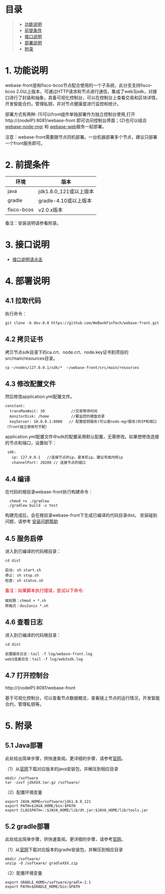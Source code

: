 # 目录
> * [功能说明](#chapter-1)
> * [前提条件](#chapter-2)
> * [接口说明](#chapter-3)
> * [部署说明](#chapter-4)
> * [附录](#chapter-5)

# 1. <a id="chapter-1"></a>功能说明
webase-front是和fisco-bcos节点配合使用的一个子系统，此分支支持fisco-bcos 2.0以上版本，可通过HTTP请求和节点进行通信，集成了web3jsdk，对接口进行了封装和抽象，具备可视化控制台，可以在控制台上查看交易和区块详情，开发智能合约，管理私钥，并对节点健康度进行监控和统计。 
  
   部署方式有两种: (1)可以front组件单独部署作为独立控制台使用,打开http://{nodeIP}:8081/webase-front 即可访问控制台界面；(2)也可以结合[webase-node-mgr](https://github.com/WeBankFinTech/webase-node-mgr) 和 [webase-web](https://github.com/WeBankFinTech/webase-web)服务一起部署。

 注意：webase-front需要跟节点同机部署。一台机器部署多个节点，建议只部署一个front服务即可。

# 2. <a id="chapter-2"></a>前提条件

| 环境     | 版本              |
| ------ | --------------- |
| java   | jdk1.8.0_121或以上版本|
| gradle | gradle-4.10或以上版本 |
| fisco-bcos |v2.0.x版本        | 

 备注：安装说明请参看附录。

# 3. <a id="chapter-3"></a>接口说明

- [接口说明请点击](interface.md)

# 4. <a id="chapter-4"></a>部署说明

## 4.1 拉取代码

执行命令：
```
git clone -b dev-0.8 https://github.com/WeBankFinTech/webase-front.git
```

## 4.2 拷贝证书
 
 拷贝节点sdk目录下的ca.crt、node.crt、node.key证书到项目的src/main/resources目录。
 ```
 cp ~/nodes/127.0.0.1/sdk/*  ~/webase-front/src/main/resources
 ```
 
## 4.3 修改配置文件
 然后修改application.yml配置文件。
```
constant:  
  transMaxWait: 30            //交易等待时间
  monitorDisk: /home          //要监控的硬盘目录 
  keyServer: 10.0.0.1:8080   // 配置密钥服务(可以是node-mgr服务)的IP和端口（front独立使用可不配） 
```
 application.yml配置文件中sdk的配置采用默认配置，无需修改。如果想修改连接的节点和端口，设置如下：
``` 
 sdk: 
   ip: 127.0.0.1   //连接节点的ip，是本机ip，建议写成内网ip
   channelPort: 20200 // 连接节点的端口
```
   
## 4.4 编译
在代码的根目录webase-front执行构建命令：
```
  chmod +x ./gradlew
 ./gradlew build -x test
```
构建完成后，会在根目录webase-front下生成已编译的代码目录dist。 安装碰到问题，请参考 [安装问题帮助](install_FAQ.md)


## 4.5 服务启停

进入到已编译的代码根目录：
```shell
cd dist
```
```shell
启动: sh start.sh
停止: sh stop.sh
检查: sh status.sh
```
<font color="#dd0000">备注：如果脚本执行错误，尝试以下命令: </font>
```
赋权限：chmod + *.sh
转格式：dos2unix *.sh
```

## 4.6 查看日志

进入到已编译的代码根目录：
```shell
cd dist
```
```
前置服务日志：tail -f log/webase-front.log
web3连接日志：tail -f log/web3sdk.log
```

## 4.7 打开控制台

http://{nodeIP}:8081/webase-front

基于可视化控制台，可以查看节点数据概览，查看链上节点的运行情况，开发智能合约，管理私钥等。

# 5. <a id="chapter-5"></a>附录

## 5.1 Java部署

此处给出简单步骤，供快速查阅。更详细的步骤，请参考[官网](http://www.oracle.com/technetwork/java/javase/downloads/index.html)。

（1）从[官网](http://www.oracle.com/technetwork/java/javase/downloads/index.html)下载对应版本的java安装包，并解压到相应目录

```shell
mkdir /software
tar -zxvf jdkXXX.tar.gz /software/
```

（2）配置环境变量

```shell
export JAVA_HOME=/software/jdk1.8.0_121
export PATH=$JAVA_HOME/bin:$PATH
export CLASSPATH=.:$JAVA_HOME/lib/dt.jar:$JAVA_HOME/lib/tools.jar
```

## 5.2 gradle部署

此处给出简单步骤，供快速查阅。更详细的步骤，请参考[官网](http://www.gradle.org/downloads)。

（1）从[官网](http://www.gradle.org/downloads)下载对应版本的gradle安装包，并解压到相应目录

```shell
mkdir /software/
unzip -d /software/ gradleXXX.zip
```

（2）配置环境变量

```shell
export GRADLE_HOME=/software/gradle-2.1
export PATH=$GRADLE_HOME/bin:$PATH
```

